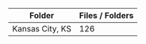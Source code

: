 | Folder          |   Files / Folders |
|-----------------|-------------------|
| Kansas City, KS |               126 |